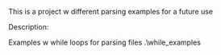 This is a project w different parsing examples for a future use


Description:

Examples w while loops for parsing files
.\while_examples
